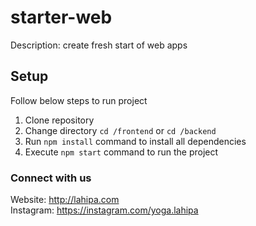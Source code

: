 # starter-web

Description: create fresh start of web apps

## Setup

Follow below steps to run project

1. Clone repository
2. Change directory `cd /frontend` or `cd /backend`
3. Run `npm install` command to install all dependencies
4. Execute `npm start` command to run the project

### Connect with us

Website: http://lahipa.com  
Instagram: https://instagram.com/yoga.lahipa
